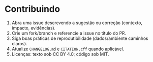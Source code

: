# Contribuindo

1. Abra uma issue descrevendo a sugestão ou correção (contexto, impacto, evidências).
2. Crie um fork/branch e referencie a issue no título do PR.
3. Siga boas práticas de reprodutibilidade (dados/ambiente caminhos claros).
4. Atualize `CHANGELOG.md` e `CITATION.cff` quando aplicável.
5. Licenças: texto sob CC BY 4.0; código sob MIT.

